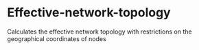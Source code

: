 # Effective-network-topology
Calculates the effective network topology with restrictions on the geographical coordinates of nodes
